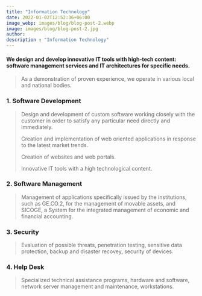 ```yaml
---
title: "Information Technology"
date: 2022-01-02T12:52:36+06:00
image_webp: images/blog/blog-post-2.webp
image: images/blog/blog-post-2.jpg
author:
description : "Information Technology"
---
```


#### We design and develop innovative IT tools with high-tech content: software management services and IT architectures for specific needs.

> As a demonstration of proven experience, we operate in various local and national bodies.

### 1. Software Development
 
> Design and development of custom software working closely with the customer in order to satisfy any particular need directly and immediately.
> 
> Creation and implementation of web oriented applications in response to the latest market trends.
> 
> Creation of websites and web portals.
> 
> Innovative IT tools with a high technological content.

### 2. Software Management
 
>  Management of applications specifically issued by the institutions, such as GE.CO.2, for the management of movable assets, and SICOGE, a System for the integrated management of economic and financial accounting.

### 3. Security

> Evaluation of possible threats, penetration testing, sensitive data protection, backup and disaster recovey, security of devices.

### 4. Help Desk

> Specialized technical assistance programs, hardware and software, network server management and maintenance, workstations.

